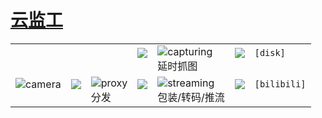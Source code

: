 [云监工](https://live.bilibili.com/655882)
==========

| | | | | | | |
|-|-|-|-|-|-|-|
| | | | ![](https://img.shields.io/static/v1?style=flat-square&label=UDP&message=%E2%86%97)<br>&nbsp; | ![capturing](https://live.xingrz.me/badge/capturing)<br>延时抓图 | ![](https://img.shields.io/static/v1?style=flat-square&label=HEIF&message=%E2%86%92)<br>&nbsp; | `[disk]`<br>&nbsp; |
| ![camera](https://live.xingrz.me/badge/camera)<br>&nbsp; | ![](https://img.shields.io/static/v1?style=flat-square&label=RTSP&message=%E2%86%92)<br>&nbsp; | ![proxy](https://live.xingrz.me/badge/proxy)<br>分发 | ![](https://img.shields.io/static/v1?style=flat-square&label=UDP&message=%E2%86%92)<br>&nbsp; | ![streaming](https://live.xingrz.me/badge/streaming)<br>包装/转码/推流 | ![](https://img.shields.io/static/v1?style=flat-square&label=RTMP&message=%E2%86%92)<br>&nbsp; | `[bilibili]`<br>&nbsp; |
